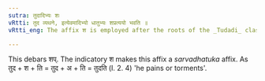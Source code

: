 ```yaml
---
sutra: तुदादिभ्यः शः
vRtti: तुद व्यथने, इत्येवमादिभ्यो धातुभ्यः शप्रत्ययो भवति ॥
vRtti_eng: The affix श is employed after the roots of the _Tudadi_ class, in denoting the agent when a _sarvadhatuka_ affix follows.

---
```

This debars शप्. The indicatory श makes this affix a _sarvadhatuka_ affix. As तुद + श + ति = तुद + अ + ति = तुदति (I. 2. 4) 'he pains or torments'.